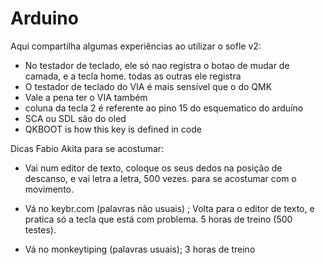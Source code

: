 # Arduino

Aqui compartilha algumas experiências ao utilizar o sofle v2:

+ No testador de teclado, ele só nao registra o botao de mudar de camada, e a tecla home. todas as outras ele registra
+ O testador de teclado do VIA é mais sensível que o do QMK
+ Vale a pena ter o VIA também
+ coluna da tecla 2 é referente ao pino 15 do esquematico do arduíno
+ SCA ou SDL são do oled
+ QKBOOT is how this key is defined in code

Dicas Fabio Akita para se acostumar:

+ Vai num editor de texto, coloque os seus dedos na posição de descanso, e vai letra a letra, 500 vezes. para se acostumar com o movimento.

+ Vá no keybr.com (palavras não usuais) ; Volta para o editor de texto, e pratica só a tecla que está com problema. 5 horas de treino (500 testes).

+ Vá no monkeytiping (palavras usuais); 3 horas de treino
